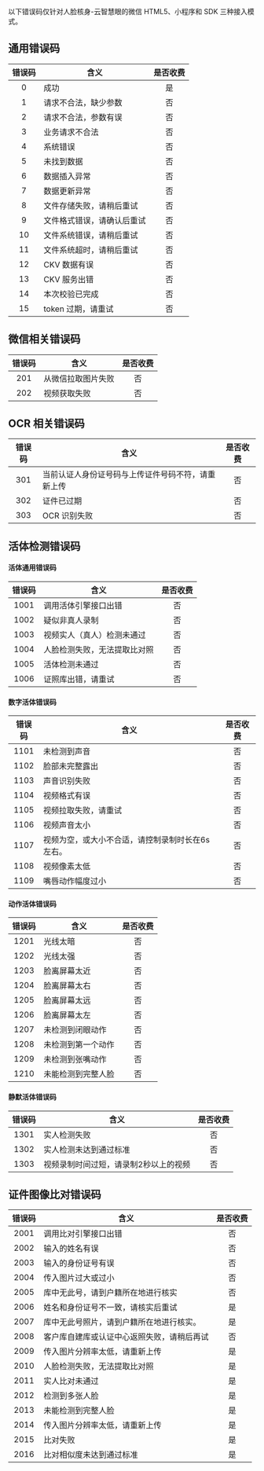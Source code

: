 以下错误码仅针对人脸核身-云智慧眼的微信 HTML5、小程序和 SDK 三种接入模式。
## 通用错误码

| 错误码 | 含义 | 是否收费 |
| :---: | --- | :---: |
| 0 | 成功 | 是 |
| 1 | 请求不合法，缺少参数 | 否 |
| 2 | 请求不合法，参数有误 | 否 |
| 3 | 业务请求不合法 | 否 |
| 4 | 系统错误 | 否 |
| 5 | 未找到数据 | 否 |
| 6 | 数据插入异常 | 否 |
| 7 | 数据更新异常 | 否 |
| 8 | 文件存储失败，请稍后重试 | 否 |
| 9 | 文件格式错误，请确认后重试 | 否 |
| 10 | 文件系统错误，请稍后重试 | 否 |
| 11 | 文件系统超时，请稍后重试 | 否 |
| 12 | CKV 数据有误 | 否 |
| 13 | CKV 服务出错 | 否 |
| 14 | 本次校验已完成 | 否 |
| 15 | token 过期，请重试 | 否 |

## 微信相关错误码

| 错误码 | 含义 | 是否收费 |
| :---: | --- | :---: |
| 201 | 从微信拉取图片失败 | 否 |
| 202 | 视频获取失败 | 否 |

## OCR 相关错误码

| 错误码 | 含义 | 是否收费 |
| :---: | --- | :---: |
| 301 | 当前认证人身份证号码与上传证件号码不符，请重新上传 | 否 |
| 302 | 证件已过期 | 否 |
| 303 | OCR 识别失败 | 否 |

## 活体检测错误码
#### 活体通用错误码
| 错误码 | 含义 | 是否收费 |
| :---: | --- | :---: |
| 1001 | 调用活体引擎接口出错 | 否 |
| 1002 | 疑似非真人录制 | 否 |
| 1003 | 视频实人（真人）检测未通过 | 否 |
| 1004 | 人脸检测失败，无法提取比对照 | 否 |
| 1005 | 活体检测未通过 | 否 |
| 1006 | 证照库出错，请重试 | 否 |

#### 数字活体错误码
| 错误码 | 含义 | 是否收费 |
| :---: | --- | :---: |
| 1101 | 未检测到声音 | 否 |
| 1102 | 脸部未完整露出 | 否 |
| 1103 | 声音识别失败 | 否 |
| 1104 | 视频格式有误 | 否 |
| 1105 | 视频拉取失败，请重试 | 否 |
| 1106 | 视频声音太小 | 否 |
| 1107 | 视频为空，或大小不合适，请控制录制时长在6s左右。 | 否 |
| 1108 | 视频像素太低 | 否 |
| 1109 | 嘴唇动作幅度过小 | 否 |

#### 动作活体错误码
| 错误码 | 含义 | 是否收费 |
| :---: | --- | :---: |
| 1201 | 光线太暗 | 否 |
| 1202 | 光线太强 | 否 |
| 1203 | 脸离屏幕太近 | 否 |
| 1204 | 脸离屏幕太右 | 否 |
| 1205 | 脸离屏幕太远 | 否 |
| 1206 | 脸离屏幕太左 | 否 |
| 1207 | 未检测到闭眼动作 | 否 |
| 1208 | 未检测到第一个动作 | 否 |
| 1209 | 未检测到张嘴动作 | 否 |
| 1210 | 未能检测到完整人脸 | 否 |

#### 静默活体错误码
| 错误码 | 含义 | 是否收费 |
| :---: | --- | :---: |
| 1301 | 实人检测失败 | 否 |
| 1302 | 实人检测未达到通过标准 | 否 |
| 1303 | 视频录制时间过短，请录制2秒以上的视频 | 否 |



## 证件图像比对错误码

| 错误码 | 含义 | 是否收费 |
| :---: | --- | :---: |
| 2001 | 调用比对引擎接口出错 | 否 |
| 2002 | 输入的姓名有误 | 否 |
| 2003 | 输入的身份证号有误 | 否 |
| 2004 | 传入图片过大或过小 | 否 |
| 2005 | 库中无此号，请到户籍所在地进行核实 | 否 |
| 2006 | 姓名和身份证号不一致，请核实后重试 | 是 |
| 2007 | 库中无此号照片，请到户籍所在地进行核实。 | 是 |
| 2008 | 客户库自建库或认证中心返照失败，请稍后再试 | 否 |
| 2009 | 传入图片分辨率太低，请重新上传 | 是 |
| 2010 | 人脸检测失败，无法提取比对照 | 是 |
| 2011 | 实人比对未通过 | 是 |
| 2012 | 检测到多张人脸 | 是 |
| 2013 | 未能检测到完整人脸 | 是 |
| 2014 | 传入图片分辨率太低，请重新上传 | 是 |
| 2015 | 比对失败 | 是 |
| 2016 | 比对相似度未达到通过标准 | 是 |
